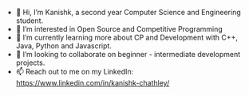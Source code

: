- 👋 Hi, I’m Kanishk, a second year Computer Science and Engineering student.
- 👀 I’m interested in Open Source and Competitive Programming
- 🌱 I’m currently learning more about CP and Development with C++, Java, Python and Javascript.
- 💞️ I’m looking to collaborate on beginner - intermediate development projects.
- 📫 Reach out to me on my LinkedIn: https://www.linkedin.com/in/kanishk-chathley/

<!---
can-ishk/can-ishk is a ✨ special ✨ repository because its `README.md` (this file) appears on your GitHub profile.
You can click the Preview link to take a look at your changes.
--->
